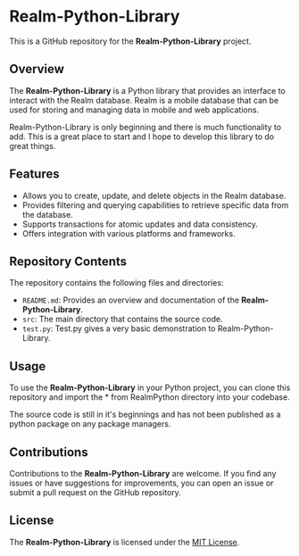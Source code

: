 # Realm-Python-Library

This is a GitHub repository for the **Realm-Python-Library** project.

## Overview

The **Realm-Python-Library** is a Python library that provides an interface to interact with the Realm database. Realm is a mobile database that can be used for storing and managing data in mobile and web applications.

Realm-Python-Library is only beginning and there is much functionality to add. This is a great place to start and I hope 
to develop this library to do great things.

## Features

- Allows you to create, update, and delete objects in the Realm database.
- Provides filtering and querying capabilities to retrieve specific data from the database.
- Supports transactions for atomic updates and data consistency.
- Offers integration with various platforms and frameworks.

## Repository Contents

The repository contains the following files and directories:

- `README.md`: Provides an overview and documentation of the **Realm-Python-Library**.
- `src`: The main directory that contains the source code.
- `test.py`: Test.py gives a very basic demonstration to Realm-Python-Library.


## Usage

To use the **Realm-Python-Library** in your Python project, you can clone this repository and import the * from RealmPython directory into your codebase. 

The source code is still in it's beginnings and has not been published as a python package on any package managers.


## Contributions

Contributions to the **Realm-Python-Library** are welcome. If you find any issues or have suggestions for improvements, you can open an issue or submit a pull request on the GitHub repository.

## License

The **Realm-Python-Library** is licensed under the [MIT License](https://github.com/GaryM02/Realm-Python-Library/blob/main/LICENSE).

